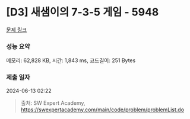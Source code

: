 # [D3] 새샘이의 7-3-5 게임 - 5948 

[문제 링크](https://swexpertacademy.com/main/code/problem/problemDetail.do?contestProbId=AWZ2IErKCwUDFAUQ) 

### 성능 요약

메모리: 62,828 KB, 시간: 1,843 ms, 코드길이: 251 Bytes

### 제출 일자

2024-06-13 02:22



> 출처: SW Expert Academy, https://swexpertacademy.com/main/code/problem/problemList.do